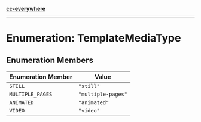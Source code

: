 [**cc-everywhere**](../../../../../index.md)

***

# Enumeration: TemplateMediaType

## Enumeration Members

| Enumeration Member | Value |
| ------ | ------ |
| <a id="still"></a> `STILL` | `"still"` |
| <a id="multiple_pages"></a> `MULTIPLE_PAGES` | `"multiple-pages"` |
| <a id="animated"></a> `ANIMATED` | `"animated"` |
| <a id="video"></a> `VIDEO` | `"video"` |
